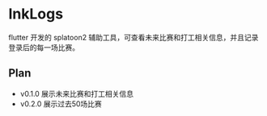 # InkLogs
flutter 开发的 splatoon2 辅助工具，可查看未来比赛和打工相关信息，并且记录登录后的每一场比赛。

## Plan
* v0.1.0 展示未来比赛和打工相关信息 
* v0.2.0 展示过去50场比赛


